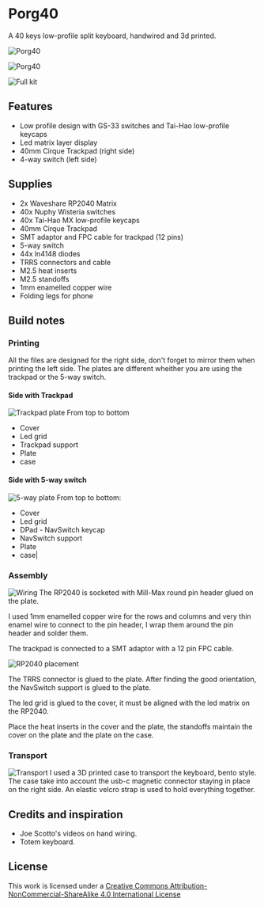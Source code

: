 # Porg40
A 40 keys low-profile split keyboard, handwired and 3d printed.

![Porg40](./img/Main.png)

![Porg40](./img/Photo2.png)

![Full kit](./img/FullKit.png)

## Features

- Low profile design with GS-33 switches and Tai-Hao low-profile keycaps
- Led matrix layer display
- 40mm Cirque Trackpad (right side)
- 4-way switch (left side)

## Supplies

- 2x Waveshare RP2040 Matrix
- 40x Nuphy Wisteria switches
- 40x Tai-Hao MX low-profile keycaps
- 40mm Cirque Trackpad
- SMT adaptor and FPC cable for trackpad (12 pins)
- 5-way switch
- 44x ln4148 diodes
- TRRS connectors and cable
- M2.5 heat inserts
- M2.5 standoffs
- 1mm enamelled copper wire
- Folding legs for phone



## Build notes

### Printing

All the files are designed for the right side, don't forget to mirror them when printing the left side.
The plates are different wheither you are using the trackpad or the 5-way switch.

#### Side with Trackpad
![Trackpad plate](./img/Trackpad-Side.png)
From top to bottom
- Cover
- Led grid
- Trackpad support
- Plate
- case


#### Side with 5-way switch

![5-way plate](./img/NavSwitch-Side.png)
From top to bottom:
- Cover
- Led grid
- DPad - NavSwitch keycap
- NavSwitch support
- Plate
- case|


### Assembly

![Wiring](./img/wiring.png)
The RP2040 is socketed with Mill-Max round pin header glued on the plate.

I used 1mm enamelled copper wire for the rows and columns and very thin enamel wire to connect to the pin header, I wrap them around the pin header and solder them.

The trackpad is connected to a SMT adaptor with a 12 pin FPC cable.


![RP2040 placement](./img/RP2040-Matrix.png)

The TRRS connector is glued to the plate.
After finding the good orientation, the NavSwitch support is glued to the plate.

The led grid is glued to the cover, it must be aligned with the led matrix on the RP2040.

Place the heat inserts in the cover and the plate, the standoffs maintain the cover on the plate and the plate on the case.

### Transport

![Transport](./img/Transport2.png)
I used a 3D printed case to transport the keyboard, bento style. The case take into account the usb-c magnetic connector staying in place on the right side. An elastic velcro strap is used to hold everything together.


## Credits and inspiration
- Joe Scotto's videos on hand wiring.
- Totem keyboard.


## License

This work is licensed under a <a rel="license" href="http://creativecommons.org/licenses/by-nc-sa/4.0/">Creative Commons Attribution-NonCommercial-ShareAlike 4.0 International License</a>
